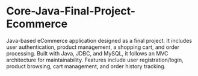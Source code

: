 # Core-Java-Final-Project-Ecommerce
Java-based eCommerce application designed as a final project. It includes user authentication, product management, a shopping cart, and order processing. Built with Java, JDBC, and MySQL, it follows an MVC architecture for maintainability. Features include user registration/login, product browsing, cart management, and order history tracking.
